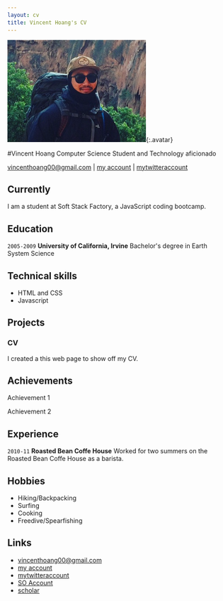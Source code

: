 ```yaml
---
layout: cv
title: Vincent Hoang's CV
---
```


![Vincent](./media/image1.JPG){:.avatar}

#Vincent Hoang
Computer Science Student and Technology aficionado

<div id="webaddress">
<a href="mailto:">vincenthoang00@gmail.com</a>
|
<i class="fa fa-github"></i> <a href="https://github.com/vhoangssf">my account</a>
|
<i class="fa fa-twitter"></i> <a href="http://twitter.com/">mytwitteraccount</a>
</div>


## Currently

I am a student at Soft Stack Factory, a JavaScript coding bootcamp. 
## Education

`2005-2009`
__University of California, Irvine__ Bachelor's degree in Earth System Science

## Technical skills

* HTML and CSS
* Javascript

## Projects

### CV

I created a this web page to show off my CV.  

## Achievements

Achievement 1

Achievement 2

## Experience

`2010-11`
__Roasted Bean Coffe House__ 
 Worked for two summers on the Roasted Bean Coffe House as a barista.

## Hobbies

* Hiking/Backpacking
* Surfing
* Cooking
* Freedive/Spearfishing

## Links

* <i class="fa fa-envelope"></i> <a href="mailto:">vincenthoang00@gmail.com</a><br />
* <i class="fa fa-github"></i> <a href="http://github.com/vhoangssf">my account</a><br />
* <i class="fa fa-twitter"></i> <a href="http://twitter.com/">mytwitteraccount</a><br />
* <i class="fa fa-stack-overflow"></i> <a href="http://stackoverflow.com/">SO Account</a>
* <i class="fa fa-google"></i> <a href="http://scholar.google.com/">scholar</a>
